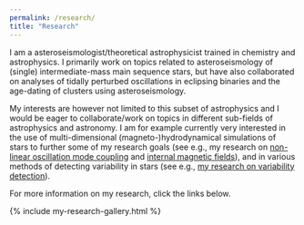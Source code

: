 ```yaml
---
permalink: /research/
title: "Research"
---
```


I am a asteroseismologist/theoretical astrophysicist trained in chemistry and astrophysics.
I primarily work on topics related to asteroseismology of (single) intermediate-mass main sequence stars, but have also collaborated on analyses of tidally perturbed oscillations in eclipsing binaries and the age-dating of clusters using asteroseismology.

My interests are however not limited to this subset of astrophysics and I would be eager to collaborate/work on topics in different sub-fields of astrophysics and astronomy.
I am for example currently very interested in the use of multi-dimensional (magneto-)hydrodynamical simulations of stars to further some of my research goals (see e.g., my research on [non-linear oscillation mode coupling](https://jvb11.github.io/research/nonlinear_coupling/) and [internal magnetic fields](https://jvb11.github.io/research/internal_magnetism/)), and in various methods of detecting variability in stars (see e.g., [my research on variability detection](https://jvb11.github.io/research/variability_analysis/)).

For more information on my research, click the links below.

{% include my-research-gallery.html %}
